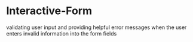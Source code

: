 # Interactive-Form
validating user input and providing helpful error messages when the user enters invalid information into the form fields
